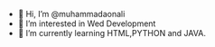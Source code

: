 - 👋 Hi, I’m @muhammadaonali
- 👀 I’m interested in Wed Development  
- 🌱 I’m currently learning HTML,PYTHON and JAVA.
  

<!---
muhammadaonali/muhammadaonali is a ✨ special ✨ repository because its `README.md` (this file) appears on your GitHub profile.
You can click the Preview link to take a look at your changes.
--->
